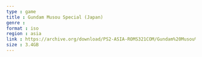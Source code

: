 ```yaml
---
type : game
title : Gundam Musou Special (Japan)
genre : 
format : iso
region : asia
link : https://archive.org/download/PS2-ASIA-ROMS321COM/Gundam%20Musou%20Special%20%28Japan%29.7z
size : 3.4GB
---
```

